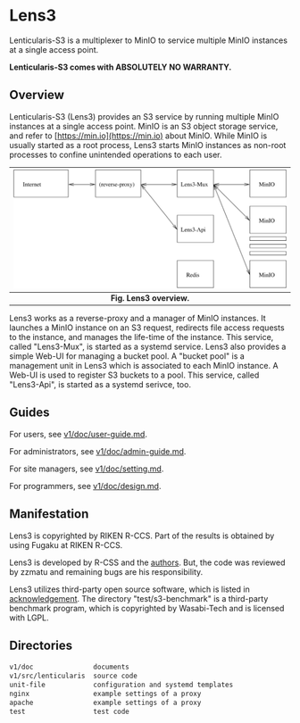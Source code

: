 # Lens3

Lenticularis-S3 is a multiplexer to MinIO to service multiple MinIO
instances at a single access point.

__Lenticularis-S3 comes with ABSOLUTELY NO WARRANTY.__

## Overview

Lenticularis-S3 (Lens3) provides an S3 service by running multiple
MinIO instances at a single access point.  MinIO is an S3 object
storage service, and refer to [https://min.io](https://min.io) about
MinIO.  While MinIO is usually started as a root process, Lens3 starts
MinIO instances as non-root processes to confine unintended operations
to each user.

| ![lens3-overview](v1/doc/lens3-overview.svg) |
|:--:|
| **Fig. Lens3 overview.** |

Lens3 works as a reverse-proxy and a manager of MinIO instances.  It
launches a MinIO instance on an S3 request, redirects file access
requests to the instance, and manages the life-time of the instance.
This service, called "Lens3-Mux", is started as a systemd service.
Lens3 also provides a simple Web-UI for managing a bucket pool.  A
"bucket pool" is a management unit in Lens3 which is associated to
each MinIO instance.  A Web-UI is used to register S3 buckets to a
pool.  This service, called "Lens3-Api", is started as a systemd
serivce, too.

## Guides

For users,
see [v1/doc/user-guide.md](v1/doc/user-guide.md).

For administrators,
see [v1/doc/admin-guide.md](v1/doc/admin-guide.md).

For site managers,
see [v1/doc/setting.md](v1/doc/setting.md).

For programmers,
see [v1/doc/design.md](v1/doc/design.md).

## Manifestation

Lens3 is copyrighted by RIKEN R-CCS.  Part of the results is
obtained by using Fugaku at RIKEN R-CCS.

Lens3 is developed by R-CSS and the [authors](AUTHORS.txt).  But, the
code was reviewed by zzmatu and remaining bugs are his responsibility.

Lens3 utilizes third-party open source software, which is listed in
[acknowledgement](v1/ACKNOWLEDGEMENT.txt).  The directory
"test/s3-benchmark" is a third-party benchmark program, which is
copyrighted by Wasabi-Tech and is licensed with LGPL.

## Directories

```
v1/doc               documents
v1/src/lenticularis  source code
unit-file            configuration and systemd templates
nginx                example settings of a proxy
apache               example settings of a proxy
test                 test code
```
